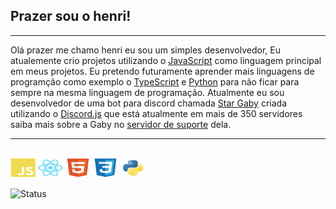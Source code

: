 ## Prazer sou o henri!
<hr>
<p>Olá prazer me chamo henri eu sou um simples desenvolvedor,
Eu atualemente crio projetos utilizando o <a href="https://developer.mozilla.org/pt-BR/docs/Web/JavaScript">JavaScript</a> como linguagem principal em meus projetos.
Eu pretendo futuramente aprender mais linguagens de programção como exemplo o  <a href="https://www.typescriptlang.org/">TypeScript</a> e  <a href="https://www.python.org/">Python</a> para não ficar para sempre na mesma linguagem de programação.
Atualmente eu sou desenvolvedor de uma bot para discord chamada  <a href="https://discord.com/application-directory/1108562673899143168">Star Gaby</a> criada utilizando o  <a href="https://discordjs.guide/#before-you-begin">Discord.js</a> que está atualmente em mais de 350 servidores saiba mais sobre a Gaby no  <a href="https://discord.com/invite/533XETUMgp">servidor de suporte</a> dela.</p>
<hr>
<div style="display: inline_block"><br>
  <img align="center" alt="Rafa-Js" height="30" width="40" src="https://raw.githubusercontent.com/devicons/devicon/master/icons/javascript/javascript-plain.svg">
  <img align="center" alt="Rafa-React" height="30" width="40" src="https://raw.githubusercontent.com/devicons/devicon/master/icons/react/react-original.svg">
  <img align="center" alt="Rafa-HTML" height="30" width="40" src="https://raw.githubusercontent.com/devicons/devicon/master/icons/html5/html5-original.svg">
  <img align="center" alt="Rafa-CSS" height="30" width="40" src="https://raw.githubusercontent.com/devicons/devicon/master/icons/css3/css3-original.svg">
  <img align="center" alt="Rafa-Python" height="30" width="40" src="https://raw.githubusercontent.com/devicons/devicon/master/icons/python/python-original.svg">
</div>
<br>
<img align="center" alt="Status" height="30" width="40" hsrc="![Anurag's GitHub stats](https://github-readme-stats.vercel.app/api?username=eohenri&show_icons=true&theme=transparent)">




